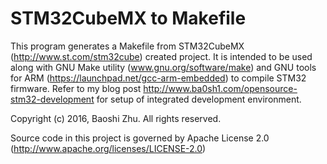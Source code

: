# STM32CubeMX to Makefile

This program generates a Makefile from STM32CubeMX (http://www.st.com/stm32cube) created project. It is intended to be used along with GNU Make utility (www.gnu.org/software/make) and GNU tools for ARM (https://launchpad.net/gcc-arm-embedded) to compile STM32 firmware. Refer to my blog post http://www.ba0sh1.com/opensource-stm32-development for setup of integrated development environment.  

Copyright (c) 2016, Baoshi Zhu. All rights reserved.

Source code in this project is governed by Apache License 2.0 (http://www.apache.org/licenses/LICENSE-2.0)
